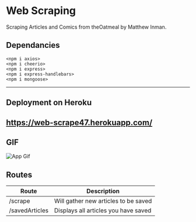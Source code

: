 # Web Scraping
Scraping Articles and Comics from theOatmeal by Matthew Inman.

## Dependancies
    <npm i axios>
    <npm i cheerio>
    <npm i express>
    <npm i express-handlebars>
    <npm i mongoose>
---

## Deployment on Heroku
https://web-scrape47.herokuapp.com/
---

## GIF
![App Gif](web_scrape.gif)

## Routes

| Route | Description |
| ----------- | ----------- |
| /scrape | Will gather new articles to be saved |
| /savedArticles | Displays all articles you have saved |

